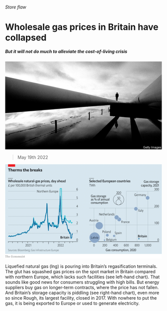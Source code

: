 ###### Store flaw

# Wholesale gas prices in Britain have collapsed 

##### But it will not do much to alleviate the cost-of-living crisis 

![image](images/20220521_BRP504.jpg) 

> May 19th 2022 

![image](images/20220521_BRC390.png) 


Liquefied natural gas (lng) is pouring into Britain’s regasification terminals. The glut has squashed gas prices on the spot market in Britain compared with northern Europe, which lacks such facilities (see left-hand chart). That sounds like good news for consumers struggling with high bills. But energy suppliers buy gas on longer-term contracts, where the price has not fallen. And Britain’s storage capacity is piddling (see right-hand chart), even more so since Rough, its largest facility, closed in 2017. With nowhere to put the gas, it is being exported to Europe or used to generate electricity. 

